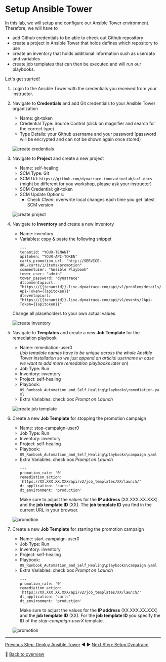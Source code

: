 # Setup Ansible Tower

In this lab, we will setup and configure our Ansible Tower environment.
Therefore, we will have to 
- add Github credentials to be able to check out Github repository
- create a project in Ansible Tower that holds defines which repository to use
- create an inventory that holds additional information such as userdata and variables
- create job templates that can then be executed and will run our playbooks.

Let's get started! 

1. Login to the Ansible Tower with the credentials you received from your instructor.

1. Navigate to **Credentials** and add Git credentials to your Ansible Tower organization
    - Name: git-token
    - Credential Type: Source Control (click on magnifier and search for the correct type)
    - Type Details: your Github username and your password (password will be encrypted and can not be shown again once stored)

    ![create credentials](../assets/create-credential.png) 

1. Navigate to **Project** and create a new project
    - Name: self-healing
    - SCM Type: Git
    - SCM Url: `https://github.com/dynatrace-innovationlab/acl-docs` (might be different for you workshop, please ask your instructor)
    - SCM Credential: git-token
    - SCM Update Options:
      - Check _Clean_: overwrite local changes each time you get latest SCM version

    ![create project](../assets/create-project.png)

1. Navigate to **Inventory** and create a new inventory
    - Name: inventory
    - Variables: copy & paste the following snippet
      ```
      ---
      tenantid: "YOUR-TENANT"
      apitoken: "YOUR-API-TOKEN"
      carts_promotion_url: "http://SERVICE-URL/carts/1/items/promotion"
      commentuser: "Ansible Playbook"
      tower_user: "admin"
      tower_password: "dynatrace"
      dtcommentapiurl: "https://{{tenantid}}.live.dynatrace.com/api/v1/problem/details/{{pid}}/comments?Api-Token={{apitoken}}"
      dteventapiurl: "https://{{tenantid}}.live.dynatrace.com/api/v1/events/?Api-Token={{apitoken}}"
      ```

    Change all placeholders to your own actual values.

    ![create inventory](../assets/create-inventory.png)

1. Navigate to **Templates** and create a new **Job Template** for the remediation playbook
    - Name: remediation-user0 <br>
      (_job template names have to be unique across the whole Ansible Tower installation so we just append an articial username in case we want to add more remedation playbooks later on_)
    - Job Type: Run
    - Inventory: inventory
    - Project: self-healing
    - Playbook: `09_Runbook_Automation_and_Self_Healing\playbooks\remediation.yaml`
    - Extra Variables: check box _Prompt on Launch_ 

    ![create job template](../assets/create-job-template.png)
    
1. Create a new **Job Template** for stopping the promotion campaign
    - Name: stop-campaign-user0 
    - Job Type: Run
    - Inventory: inventory
    - Project: self-healing
    - Playbook: `09_Runbook_Automation_and_Self_Healing\playbooks\campaign.yaml`
    - Extra Variables: check box _Prompt on Launch_ 
      ```
      ---
      promotion_rate: '0'
      remediation_action: 'https://XX.XXX.XX.XXX/api/v2/job_templates/XX/launch/'
      dt_application: 'carts'
      dt_environment: 'production'
      ```
      Make sure to adjust the values for the **IP address** (XX.XXX.XX.XXX) and the **job template ID** (XX). The **job template ID** you find in the current URL in your browser.

    ![promotion](../assets/ansible-stop-promotion.png)
    
1. Create a new **Job Template** for starting the promotion campaign
    - Name: start-campaign-user0 
    - Job Type: Run
    - Inventory: inventory
    - Project: self-healing
    - Playbook: `09_Runbook_Automation_and_Self_Healing\playbooks\campaign.yaml`
    - Extra Variables: check box _Prompt on Launch_ 
      ```
      ---
      promotion_rate: '0'
      remediation_action: 'https://XX.XXX.XX.XXX/api/v2/job_templates/XX/launch/'
      dt_application: 'carts'
      dt_environment: 'production'
      ```
      Make sure to adjust the values for the **IP address** (XX.XXX.XX.XXX) and the **job template ID** (XX). For the **job template ID** you specify the ID of the *stop-campaign-userX* template. 

    ![promotion](../assets/ansible-start-promotion.png)

---
[Previous Step: Deploy Ansible Tower](../01_Deploy_Ansible_Tower) :arrow_backward: :arrow_forward: [Next Step: Setup Dynatrace](../03_Setup_Dynatrace)

:arrow_up_small: [Back to overview](../)
